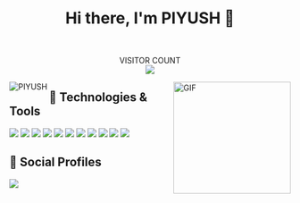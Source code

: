 <h1 align="center">Hi there, I'm PIYUSH 👋</h1>

<br/>

<p align="center"> 
  VISITOR COUNT<br/>
  <img src="https://profile-counter.glitch.me/antiXlive/count.svg" />
</p>

<img align="right" alt="GIF" height="200px" width="210px" src="https://octodex.github.com/images/daftpunktocat-thomas.gif" />

<p>
<img align="left" src="https://github-readme-stats-five-lyart.vercel.app/api?username=antiXlive&show_icons=true" alt="PIYUSH" />
</p>


## 🔧 Technologies & Tools
<p>
<img src="https://img.shields.io/badge/OS-Linux-informational?style=flat&logo=linux&logoColor=white&color=2bbc8a">
<!--<img src="https://img.shields.io/badge/Editor-IntelliJ_IDEA-informational?style=flat&logo=intellij-idea&logoColor=white&color=2bbc8a">-->
<!--<img src="https://img.shields.io/badge/Code-Python-informational?style=flat&logo=python&logoColor=white&color=2bbc8a">-->
<!--<img src="https://img.shields.io/badge/Code-C++-informational?style=flat?logo=cplusplus&logoColor=white&color=2bbc8a">-->

<img src="https://img.shields.io/badge/Code-C-informational?style=flat&logo=c&logoColor=white&color=2bbc8a">
<img src="https://img.shields.io/badge/Code-C++-informational?style=flat&logo=c%2B%2B&logoColor=white&color=2bbc8a">
<img src="https://img.shields.io/badge/Code-JavaScript-informational?style=flat&logo=javascript&logoColor=white&color=2bbc8a">
<img src="https://img.shields.io/badge/Code-Java-informational?style=flat&logo=java&logoColor=white&color=2bbc8a">
<img src="https://img.shields.io/badge/Code-Php-informational?style=flat&logo=php&logoColor=white&color=2bbc8a">
<img src="https://img.shields.io/badge/Code-HTML5-informational?style=flat&logo=html5&logoColor=white&color=2bbc8a">
<img src="https://img.shields.io/badge/Code-CSS3-informational?style=flat&logo=css3&logoColor=white&color=2bbc8a">

<!--<img src="https://img.shields.io/badge/Code-Golang-informational?style=flat&logo=go&logoColor=white&color=2bbc8a">-->
<!--<img src="https://img.shields.io/badge/Code-Make-informational?style=flat&logo=cmake&logoColor=white&color=2bbc8a">-->
<!--<img src="https://img.shields.io/badge/Code-Vue-informational?style=flat&logo=vue.js&logoColor=white&color=2bbc8a">-->

<img src="https://img.shields.io/badge/Shell-Bash-informational?style=flat&logo=gnu-bash&logoColor=white&color=2bbc8a">
<img src="https://img.shields.io/badge/Tools-PostgreSQL-informational?style=flat&logo=postgresql&logoColor=white&color=2bbc8a">
<img src="https://img.shields.io/badge/Tools-MySql-informational?style=flat&logo=mysql&logoColor=white&color=2bbc8a">
<!--<img src="https://img.shields.io/badge/Tools-Docker-informational?style=flat&logo=docker&logoColor=white&color=2bbc8a">-->
<!--<img src="https://img.shields.io/badge/Tools-Kubernetes-informational?style=flat&logo=kubernetes&logoColor=white&color=2bbc8a">-->
<!--<img src="https://img.shields.io/badge/Tools-Red_Hat_OpenShift-informational?style=flat&logo=red-hat-open-shift&logoColor=white&color=2bbc8a">-->
<!--<img src="https://img.shields.io/badge/Cloud-Digital_Ocean-informational?style=flat&logo=digitalocean&logoColor=white&color=2bbc8a">-->
</p>


## 👤 Social Profiles
<a href="https://www.linkedin.com/in/piyush-kumar-0b286317a/">
  <img src="https://img.shields.io/badge/LinkedIn-Profile-informational?style=flat&logo=linkedin&logoColor=white&color=2bbc8a"/>
</a>




<!--
(https://github.com/anuraghazra/github-readme-stats)
**antiXlive/antiXlive** is a ✨ _special_ ✨ repository because its `README.md` (this file) appears on your GitHub profile.

Here are some ideas to get you started:

- 🔭 I’m currently working on ...
- 🌱 I’m currently learning ...
- 👯 I’m looking to collaborate on ...
- 🤔 I’m looking for help with ...
- 💬 Ask me about ...
- 📫 How to reach me: ...
- 😄 Pronouns: ...
- ⚡ Fun fact: ...
-->

